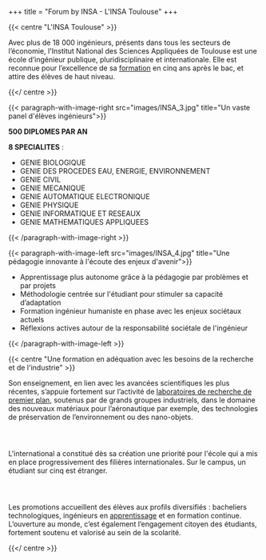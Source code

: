 +++
title = "Forum by INSA - L'INSA Toulouse"
+++

{{< centre "L'INSA Toulouse" >}} 

Avec plus de 18 000 ingénieurs, présents dans tous les secteurs de l’économie,
l'Institut National des Sciences Appliquées de Toulouse est une école d’ingénieur
publique, pluridisciplinaire et internationale. Elle est reconnue pour l’excellence
de sa [formation](https://www.insa-toulouse.fr/fr/formation.html) en cinq ans après le bac, et attire des élèves de haut niveau.



{{</ centre >}} 

{{< paragraph-with-image-right
    src="images/INSA_3.jpg"
    title="Un vaste panel d'élèves ingénieurs">}}
    
**500 DIPLOMES PAR AN**

**8 SPECIALITES** :
- GENIE BIOLOGIQUE
- GENIE DES PROCEDES EAU, ENERGIE, ENVIRONNEMENT
- GENIE CIVIL
- GENIE MECANIQUE
- GENIE AUTOMATIQUE ELECTRONIQUE
- GENIE PHYSIQUE
- GENIE INFORMATIQUE ET RESEAUX
- GENIE MATHEMATIQUES APPLIQUEES

{{< /paragraph-with-image-right >}}


{{< paragraph-with-image-left
    src="images/INSA_4.jpg"
    title="Une pédagogie innovante à l'écoute des enjeux d'avenir">}}
    
- Apprentissage plus autonome grâce à la pédagogie par problèmes et par projets
- Méthodologie centrée sur l'étudiant pour stimuler sa capacité d’adaptation
- Formation ingénieur humaniste en phase avec les enjeux sociétaux actuels
- Réflexions actives autour de la responsabilité sociétale de l'ingénieur

{{< /paragraph-with-image-left >}}


{{< centre "Une formation en adéquation avec les besoins de la recherche et de l'industrie" >}}

Son enseignement, en lien avec les avancées scientifiques les plus récentes,
s’appuie fortement sur l’activité de [laboratoires de recherche de premier
plan](https://www.insa-toulouse.fr/recherche/), soutenus par de
grands groupes industriels, dans le domaine des nouveaux matériaux pour
l’aéronautique par exemple, des technologies de préservation de l’environnement
ou des nano-objets.

` `  
` `  

L'international a constitué dès sa création une priorité pour l'école qui a mis
en place progressivement des filières internationales. Sur le campus, un
étudiant sur cinq est étranger.

` `  
` `  

Les promotions accueillent des élèves aux profils diversifiés : bacheliers
technologiques, ingénieurs en
[apprentissage](https://www.insa-toulouse.fr/admissions-insa-toulouse/apprentissage/)
et en formation continue.
L’ouverture au monde, c’est également l’engagement citoyen des étudiants,
fortement soutenu et valorisé au sein de la scolarité.


{{</ centre >}}
